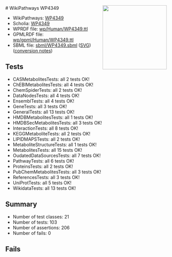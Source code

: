 <img style="float: right; width: 200px" src="../logo.png" />
# WikiPathways WP4349

* WikiPathways: [WP4349](https://identifiers.org/wikipathways:WP4349)
* Scholia: [WP4349](https://scholia.toolforge.org/wikipathways/WP4349)
* WPRDF file: [wp/Human/WP4349.ttl](../wp/Human/WP4349.ttl)
* GPMLRDF file: [wp/gpml/Human/WP4349.ttl](../wp/gpml/Human/WP4349.ttl)
* SBML file: [sbml/WP4349.sbml](../sbml/WP4349.sbml) ([SVG](../sbml/WP4349.svg)) ([conversion notes](../sbml/WP4349.txt))

## Tests
* CASMetabolitesTests: all 2 tests OK!
* ChEBIMetabolitesTests: all 4 tests OK!
* ChemSpiderTests: all 2 tests OK!
* DataNodesTests: all 4 tests OK!
* EnsemblTests: all 4 tests OK!
* GeneTests: all 3 tests OK!
* GeneralTests: all 13 tests OK!
* HMDBMetabolitesTests: all 1 tests OK!
* HMDBSecMetabolitesTests: all 3 tests OK!
* InteractionTests: all 8 tests OK!
* KEGGMetaboliteTests: all 2 tests OK!
* LIPIDMAPSTests: all 2 tests OK!
* MetaboliteStructureTests: all 1 tests OK!
* MetabolitesTests: all 15 tests OK!
* OudatedDataSourcesTests: all 7 tests OK!
* PathwayTests: all 6 tests OK!
* ProteinsTests: all 2 tests OK!
* PubChemMetabolitesTests: all 3 tests OK!
* ReferencesTests: all 3 tests OK!
* UniProtTests: all 5 tests OK!
* WikidataTests: all 13 tests OK!


## Summary

* Number of test classes: 21
* Number of tests: 103
* Number of assertions: 206
* Number of fails: 0

## Fails

